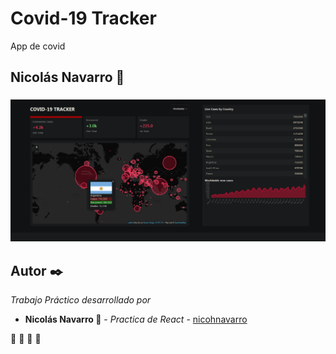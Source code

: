 # Covid-19 Tracker
App de covid

## Nicolás Navarro 🚀


### 

![principal](https://github.com/nicohnavarro/covid-19-tracker/blob/master/src/images/covidtracker.PNG)


## Autor ✒️

_Trabajo Práctico desarrollado por_

* **Nicolás Navarro 🚀** - *Practica de React* - [nicohnavarro](https://github.com/nicohnavarro)

 🍺  🍺  🍺  🍺 